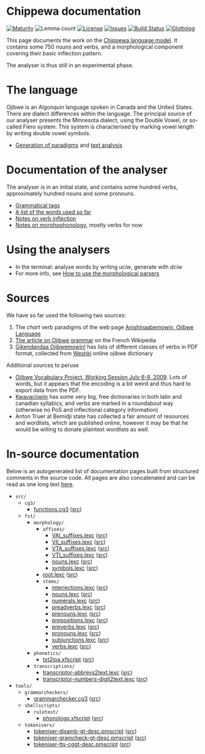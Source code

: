 # Chippewa documentation

[![Maturity](https://img.shields.io/endpoint?url=https%3A%2F%2Fraw.githubusercontent.com%2Fgiellalt%2Flang-ciw%2Fgh-pages%2Fmaturity.json)](https://giellalt.github.io/MaturityClassification.html)
![Lemma count](https://img.shields.io/endpoint?url=https%3A%2F%2Fraw.githubusercontent.com%2Fgiellalt%2Flang-ciw%2Fgh-pages%2Flemmacount.json)
[![License](https://img.shields.io/github/license/giellalt/lang-ciw)](https://github.com/giellalt/lang-ciw/blob/main/LICENSE)
[![Issues](https://img.shields.io/github/issues/giellalt/lang-ciw)](https://github.com/giellalt/lang-ciw/issues)
[![Build Status](https://builds.giellalt.org/api/badge/lang-ciw?label=CI)](https://builds.giellalt.org/pipelines/lang-ciw/builds/latest)
[![Glottolog](https://img.shields.io/badge/Glottolog-green)](https://glottolog.org/resource/languoid/id/chip1241)

This page documents the work on the [Chippewa language model](https://github.com/giellalt/lang-ciw). 
It contains some 750 nouns and verbs, and a morphological
component covering their basic inflection pattern.

The analyser is thus still in an experimental phase.

# The language

Ojibwe is an Algonquin language spoken in Canada and the United States.
There are dialect differences within the language. The principal source
of our analyser presents the Minnesota dialect, using the Double Vowel, 
or so-called Fiero system. This system is characterised by marking vowel
length by writing double vowel symbols.

* [Generation of paradigms](http://giellatekno.uit.no/cgi/p-ciw.en.html)
 and [text analysis](http://giellatekno.uit.no/cgi/d-ciw.en.html)

# Documentation of the analyser

The analyser is in an initial state, and contains some hundred verbs, approximately
hundred nouns and some pronouns.

* [Grammatical tags](OjibweGrammaticalTags.md)
* [A list of the words used so far](OjibweWordList.md)
* [Notes on verb inflection](VerbNotes.md)
* [Notes on morphophonology](MorphoPhonologyNotes.md), mostly verbs for now

# Using the analysers

* In the terminal: analyse words by writing *uciw*, generate with *dciw*
* For more info, see [How to use the morphological parsers](/tools/docu-sme-manual.html)

# Sources

We have so far used the following two sources:

1. The *chart* verb paradigms of the web page [Anishinaabemowin, Ojibwe Language](http://weshki.atwebpages.com/oj_verbs.html)
1. [The article on Ojibwe grammar](http://fr.wikipedia.org/wiki/Grammaire_de_l%27ojibwé) on the French Wikipedia
1. [Gikendandaa Ojibwemowin!](http://jamesastarkeyjr.com/Ojibwemowin/Pages/Index.htm) has lists of different classes of verbs in PDF format, collected from [Weshki](http://weshki.atwebpages.com) online ojibwe dictionary

Additional sources to peruse

* [Ojibwe Vocabulary Project, Working Session July 6-8, 2009](http://minnesotahumanities.org/resources/Book%20Contents.pdf). Lots of words, but it appears that the encoding is a bit weird and thus hard to export data from the PDF.
* [Kwayaciiwiin](http://www.kwayaciiwin.com/node/15336) has some very big, free dictionaries in both latin and canadian syllabics, and verbs are marked in a roundabout way (otherwise no PoS and inflectional category information)
* Anton Truer at Bemidji state has collected a fair amount of resources and wordlists, which are published online, however it may be that he would be willing to donate plaintext wordlists as well.

# In-source documentation

Below is an autogenerated list of documentation pages built from structured comments in the source code. All pages are also concatenated and can be read as one long text [here](ciw.md).

* `src/`
    * `cg3/`
        * [functions.cg3](src-cg3-functions.cg3.html) ([src](https://github.com/giellalt/lang-ciw/blob/main/src/cg3/functions.cg3))
    * `fst/`
        * `morphology/`
            * `affixes/`
                * [VAI_suffixes.lexc](src-fst-morphology-affixes-VAI_suffixes.lexc.html) ([src](https://github.com/giellalt/lang-ciw/blob/main/src/fst/morphology/affixes/VAI_suffixes.lexc))
                * [VII_suffixes.lexc](src-fst-morphology-affixes-VII_suffixes.lexc.html) ([src](https://github.com/giellalt/lang-ciw/blob/main/src/fst/morphology/affixes/VII_suffixes.lexc))
                * [VTA_suffixes.lexc](src-fst-morphology-affixes-VTA_suffixes.lexc.html) ([src](https://github.com/giellalt/lang-ciw/blob/main/src/fst/morphology/affixes/VTA_suffixes.lexc))
                * [VTI_suffixes.lexc](src-fst-morphology-affixes-VTI_suffixes.lexc.html) ([src](https://github.com/giellalt/lang-ciw/blob/main/src/fst/morphology/affixes/VTI_suffixes.lexc))
                * [nouns.lexc](src-fst-morphology-affixes-nouns.lexc.html) ([src](https://github.com/giellalt/lang-ciw/blob/main/src/fst/morphology/affixes/nouns.lexc))
                * [symbols.lexc](src-fst-morphology-affixes-symbols.lexc.html) ([src](https://github.com/giellalt/lang-ciw/blob/main/src/fst/morphology/affixes/symbols.lexc))
            * [root.lexc](src-fst-morphology-root.lexc.html) ([src](https://github.com/giellalt/lang-ciw/blob/main/src/fst/morphology/root.lexc))
            * `stems/`
                * [interjections.lexc](src-fst-morphology-stems-interjections.lexc.html) ([src](https://github.com/giellalt/lang-ciw/blob/main/src/fst/morphology/stems/interjections.lexc))
                * [nouns.lexc](src-fst-morphology-stems-nouns.lexc.html) ([src](https://github.com/giellalt/lang-ciw/blob/main/src/fst/morphology/stems/nouns.lexc))
                * [numerals.lexc](src-fst-morphology-stems-numerals.lexc.html) ([src](https://github.com/giellalt/lang-ciw/blob/main/src/fst/morphology/stems/numerals.lexc))
                * [preadverbs.lexc](src-fst-morphology-stems-preadverbs.lexc.html) ([src](https://github.com/giellalt/lang-ciw/blob/main/src/fst/morphology/stems/preadverbs.lexc))
                * [prenouns.lexc](src-fst-morphology-stems-prenouns.lexc.html) ([src](https://github.com/giellalt/lang-ciw/blob/main/src/fst/morphology/stems/prenouns.lexc))
                * [prepositions.lexc](src-fst-morphology-stems-prepositions.lexc.html) ([src](https://github.com/giellalt/lang-ciw/blob/main/src/fst/morphology/stems/prepositions.lexc))
                * [preverbs.lexc](src-fst-morphology-stems-preverbs.lexc.html) ([src](https://github.com/giellalt/lang-ciw/blob/main/src/fst/morphology/stems/preverbs.lexc))
                * [pronouns.lexc](src-fst-morphology-stems-pronouns.lexc.html) ([src](https://github.com/giellalt/lang-ciw/blob/main/src/fst/morphology/stems/pronouns.lexc))
                * [subjunctions.lexc](src-fst-morphology-stems-subjunctions.lexc.html) ([src](https://github.com/giellalt/lang-ciw/blob/main/src/fst/morphology/stems/subjunctions.lexc))
                * [verbs.lexc](src-fst-morphology-stems-verbs.lexc.html) ([src](https://github.com/giellalt/lang-ciw/blob/main/src/fst/morphology/stems/verbs.lexc))
        * `phonetics/`
            * [txt2ipa.xfscript](src-fst-phonetics-txt2ipa.xfscript.html) ([src](https://github.com/giellalt/lang-ciw/blob/main/src/fst/phonetics/txt2ipa.xfscript))
        * `transcriptions/`
            * [transcriptor-abbrevs2text.lexc](src-fst-transcriptions-transcriptor-abbrevs2text.lexc.html) ([src](https://github.com/giellalt/lang-ciw/blob/main/src/fst/transcriptions/transcriptor-abbrevs2text.lexc))
            * [transcriptor-numbers-digit2text.lexc](src-fst-transcriptions-transcriptor-numbers-digit2text.lexc.html) ([src](https://github.com/giellalt/lang-ciw/blob/main/src/fst/transcriptions/transcriptor-numbers-digit2text.lexc))
* `tools/`
    * `grammarcheckers/`
        * [grammarchecker.cg3](tools-grammarcheckers-grammarchecker.cg3.html) ([src](https://github.com/giellalt/lang-ciw/blob/main/tools/grammarcheckers/grammarchecker.cg3))
    * `shellscripts/`
        * `ruletest/`
            * [phonology.xfscript](tools-shellscripts-ruletest-phonology.xfscript.html) ([src](https://github.com/giellalt/lang-ciw/blob/main/tools/shellscripts/ruletest/phonology.xfscript))
    * `tokenisers/`
        * [tokeniser-disamb-gt-desc.pmscript](tools-tokenisers-tokeniser-disamb-gt-desc.pmscript.html) ([src](https://github.com/giellalt/lang-ciw/blob/main/tools/tokenisers/tokeniser-disamb-gt-desc.pmscript))
        * [tokeniser-gramcheck-gt-desc.pmscript](tools-tokenisers-tokeniser-gramcheck-gt-desc.pmscript.html) ([src](https://github.com/giellalt/lang-ciw/blob/main/tools/tokenisers/tokeniser-gramcheck-gt-desc.pmscript))
        * [tokeniser-tts-cggt-desc.pmscript](tools-tokenisers-tokeniser-tts-cggt-desc.pmscript.html) ([src](https://github.com/giellalt/lang-ciw/blob/main/tools/tokenisers/tokeniser-tts-cggt-desc.pmscript))
